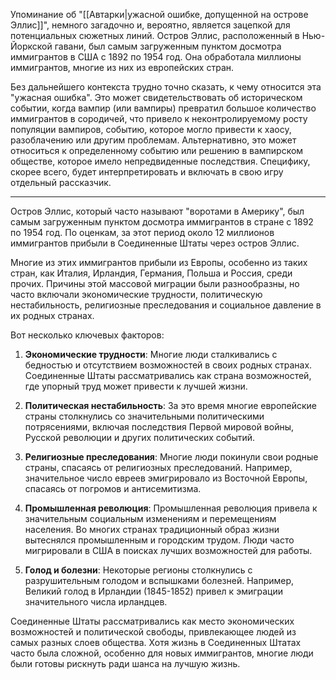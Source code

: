 Упоминание об "[[Автарки|ужасной ошибке, допущенной на острове Эллис]]", немного загадочно и, вероятно, является зацепкой для потенциальных сюжетных линий. Остров Эллис, расположенный в Нью-Йоркской гавани, был самым загруженным пунктом досмотра иммигрантов в США с 1892 по 1954 год. Она обработала миллионы иммигрантов, многие из них из европейских стран.

Без дальнейшего контекста трудно точно сказать, к чему относится эта "ужасная ошибка". Это может свидетельствовать об историческом событии, когда вампир (или вампиры) превратил большое количество иммигрантов в сородичей, что привело к неконтролируемому росту популяции вампиров, событию, которое могло привести к хаосу, разоблачению или другим проблемам. Альтернативно, это может относиться к определенному событию или решению в вампирском обществе, которое имело непредвиденные последствия. Специфику, скорее всего, будет интерпретировать и включать в свою игру отдельный рассказчик.

---

Остров Эллис, который часто называют "воротами в Америку", был самым загруженным пунктом досмотра иммигрантов в стране с 1892 по 1954 год. По оценкам, за этот период около 12 миллионов иммигрантов прибыли в Соединенные Штаты через остров Эллис.

Многие из этих иммигрантов прибыли из Европы, особенно из таких стран, как Италия, Ирландия, Германия, Польша и Россия, среди прочих. Причины этой массовой миграции были разнообразны, но часто включали экономические трудности, политическую нестабильность, религиозные преследования и социальное давление в их родных странах. 

Вот несколько ключевых факторов:

1. **Экономические трудности**: Многие люди сталкивались с бедностью и отсутствием возможностей в своих родных странах. Соединенные Штаты рассматривались как страна возможностей, где упорный труд может привести к лучшей жизни.

2. **Политическая нестабильность**: За это время многие европейские страны столкнулись со значительными политическими потрясениями, включая последствия Первой мировой войны, Русской революции и других политических событий.

3. **Религиозные преследования**: Многие люди покинули свои родные страны, спасаясь от религиозных преследований. Например, значительное число евреев эмигрировало из Восточной Европы, спасаясь от погромов и антисемитизма.

4. **Промышленная революция**: Промышленная революция привела к значительным социальным изменениям и перемещениям населения. Во многих странах традиционный образ жизни вытеснялся промышленным и городским трудом. Люди часто мигрировали в США в поисках лучших возможностей для работы.

5. **Голод и болезни**: Некоторые регионы столкнулись с разрушительным голодом и вспышками болезней. Например, Великий голод в Ирландии (1845-1852) привел к эмиграции значительного числа ирландцев.

Соединенные Штаты рассматривались как место экономических возможностей и политической свободы, привлекающее людей из самых разных слоев общества. Хотя жизнь в Соединенных Штатах часто была сложной, особенно для новых иммигрантов, многие люди были готовы рискнуть ради шанса на лучшую жизнь.